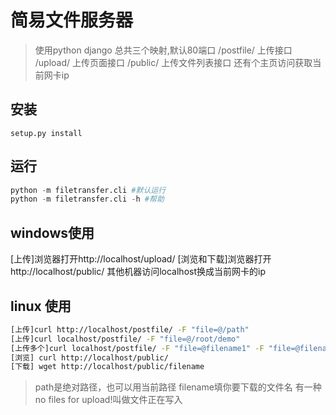 # 简易文件服务器
> 使用python django
总共三个映射,默认80端口
/postfile/ 上传接口
/upload/ 上传页面接口
/public/ 上传文件列表接口
还有个主页访问获取当前网卡ip

## 安装
```setup.py install```

## 运行
``` python
python -m filetransfer.cli #默认运行
python -m filetransfer.cli -h #帮助
```

## windows使用
[上传]浏览器打开http://localhost/upload/
[浏览和下载]浏览器打开http://localhost/public/
其他机器访问localhost换成当前网卡的ip

## linux 使用
``` bash
[上传]curl http://localhost/postfile/ -F "file=@/path" 
[上传]curl localhost/postfile/ -F "file=@/root/demo"
[上传多个]curl localhost/postfile/ -F "file=@filename1" -F "file=@filename2"
[浏览] curl http://localhost/public/
[下载] wget http://localhost/public/filename
```
>path是绝对路径，也可以用当前路径
filename填你要下载的文件名
有一种no files for upload!叫做文件正在写入